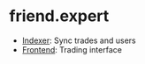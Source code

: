 # friend.expert

- [Indexer](./indexer): Sync trades and users
- [Frontend](./frontend): Trading interface
